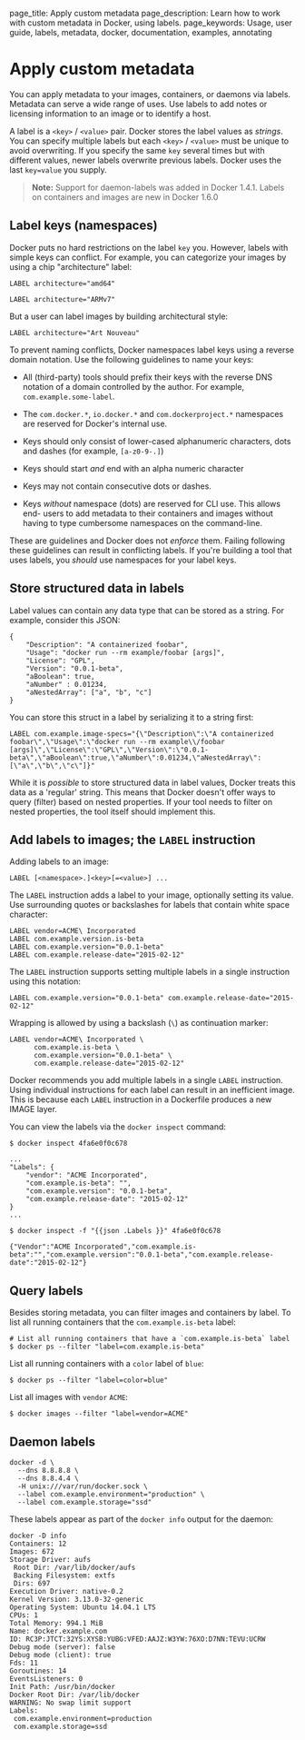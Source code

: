 page_title: Apply custom metadata
page_description: Learn how to work with custom metadata in Docker, using labels.
page_keywords: Usage, user guide, labels, metadata, docker, documentation, examples, annotating

# Apply custom metadata

You can apply metadata to your images, containers, or daemons via
labels. Metadata can serve a wide range of uses. Use labels to add notes or
licensing information to an image or to identify a host.

A label is a `<key>` / `<value>` pair. Docker stores the label values as
*strings*. You can specify multiple labels but each `<key>` / `<value>` must be
unique to avoid overwriting. If you specify the same `key` several times but with
different values, newer labels overwrite previous labels. Docker uses
the last `key=value` you supply.

>**Note:** Support for daemon-labels was added in Docker 1.4.1. Labels on
>containers and images are new in Docker 1.6.0

## Label keys (namespaces)

Docker puts no hard restrictions on the label `key` you. However, labels with
simple keys can conflict. For example, you can categorize your images by using a
chip "architecture" label:

    LABEL architecture="amd64"

    LABEL architecture="ARMv7"

But a user can label images by building architectural style:

    LABEL architecture="Art Nouveau"

To prevent naming conflicts, Docker namespaces label keys using a reverse domain
notation. Use the following guidelines to name your keys:

- All (third-party) tools should prefix their keys with the
  reverse DNS notation of a domain controlled by the author. For
  example, `com.example.some-label`.

- The `com.docker.*`, `io.docker.*` and `com.dockerproject.*` namespaces are
  reserved for Docker's internal use.

- Keys should only consist of lower-cased alphanumeric characters,
  dots and dashes (for example, `[a-z0-9-.]`)

- Keys should start *and* end with an alpha numeric character

- Keys may not contain consecutive dots or dashes.

- Keys *without* namespace (dots) are reserved for CLI use. This allows end-
  users to add metadata to their containers and images without having to type
  cumbersome namespaces on the command-line.


These are guidelines and Docker does not *enforce* them. Failing following these
guidelines can result in conflicting labels. If you're building a tool that uses
labels, you *should* use namespaces for your label keys.


## Store structured data in labels

Label values can contain any data type that can be stored as a string. For
example, consider this JSON:


    {
        "Description": "A containerized foobar",
        "Usage": "docker run --rm example/foobar [args]",
        "License": "GPL",
        "Version": "0.0.1-beta",
        "aBoolean": true,
        "aNumber" : 0.01234,
        "aNestedArray": ["a", "b", "c"]
    }

You can store this struct in a label by serializing it to a string first:

    LABEL com.example.image-specs="{\"Description\":\"A containerized foobar\",\"Usage\":\"docker run --rm example\\/foobar [args]\",\"License\":\"GPL\",\"Version\":\"0.0.1-beta\",\"aBoolean\":true,\"aNumber\":0.01234,\"aNestedArray\":[\"a\",\"b\",\"c\"]}"

While it is *possible* to store structured data in label values, Docker treats
this data as a 'regular' string. This means that Docker doesn't offer ways to
query (filter) based on nested properties. If your tool needs to filter on
nested properties, the tool itself should implement this.


## Add labels to images; the `LABEL` instruction

Adding labels to an image:


    LABEL [<namespace>.]<key>[=<value>] ...

The `LABEL` instruction adds a label to your image, optionally setting its value.
Use surrounding quotes or backslashes for labels that contain
white space character:

    LABEL vendor=ACME\ Incorporated
    LABEL com.example.version.is-beta
    LABEL com.example.version="0.0.1-beta"
    LABEL com.example.release-date="2015-02-12"

The `LABEL` instruction supports setting multiple labels in a single instruction
using this notation:

    LABEL com.example.version="0.0.1-beta" com.example.release-date="2015-02-12"

Wrapping is allowed by using a backslash (`\`) as continuation marker:

    LABEL vendor=ACME\ Incorporated \
          com.example.is-beta \
          com.example.version="0.0.1-beta" \
          com.example.release-date="2015-02-12"

Docker recommends you add multiple labels in a single `LABEL` instruction. Using
individual instructions for each label can result in an inefficient image. This
is because each `LABEL` instruction in a Dockerfile produces a new IMAGE layer. 

You can view the labels via the `docker inspect` command:

    $ docker inspect 4fa6e0f0c678

    ...
    "Labels": {
        "vendor": "ACME Incorporated",
        "com.example.is-beta": "",
        "com.example.version": "0.0.1-beta",
        "com.example.release-date": "2015-02-12"
    }
    ...

    $ docker inspect -f "{{json .Labels }}" 4fa6e0f0c678

    {"Vendor":"ACME Incorporated","com.example.is-beta":"","com.example.version":"0.0.1-beta","com.example.release-date":"2015-02-12"}


## Query labels

Besides storing metadata, you can filter images and containers by label. To list all
running containers that the `com.example.is-beta` label:

    # List all running containers that have a `com.example.is-beta` label
    $ docker ps --filter "label=com.example.is-beta"

List all running containers with a `color` label of `blue`:

    $ docker ps --filter "label=color=blue"

List all images with `vendor` `ACME`:

    $ docker images --filter "label=vendor=ACME"


## Daemon labels


    docker -d \
      --dns 8.8.8.8 \
      --dns 8.8.4.4 \
      -H unix:///var/run/docker.sock \
      --label com.example.environment="production" \
      --label com.example.storage="ssd"

These labels appear as part of the `docker info` output for the daemon:

    docker -D info
    Containers: 12
    Images: 672
    Storage Driver: aufs
     Root Dir: /var/lib/docker/aufs
     Backing Filesystem: extfs
     Dirs: 697
    Execution Driver: native-0.2
    Kernel Version: 3.13.0-32-generic
    Operating System: Ubuntu 14.04.1 LTS
    CPUs: 1
    Total Memory: 994.1 MiB
    Name: docker.example.com
    ID: RC3P:JTCT:32YS:XYSB:YUBG:VFED:AAJZ:W3YW:76XO:D7NN:TEVU:UCRW
    Debug mode (server): false
    Debug mode (client): true
    Fds: 11
    Goroutines: 14
    EventsListeners: 0
    Init Path: /usr/bin/docker
    Docker Root Dir: /var/lib/docker
    WARNING: No swap limit support
    Labels:
     com.example.environment=production
     com.example.storage=ssd
